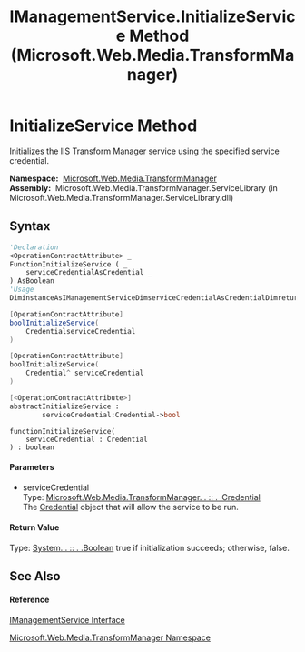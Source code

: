 ﻿---
title: IManagementService.InitializeService Method  (Microsoft.Web.Media.TransformManager)
TOCTitle: InitializeService Method
ms:assetid: M:Microsoft.Web.Media.TransformManager.IManagementService.InitializeService(Microsoft.Web.Media.TransformManager.Credential)
ms:mtpsurl: https://msdn.microsoft.com/en-us/library/microsoft.web.media.transformmanager.imanagementservice.initializeservice(v=VS.90)
ms:contentKeyID: 35520967
ms.date: 06/14/2012
mtps_version: v=VS.90
f1_keywords:
- Microsoft.Web.Media.TransformManager.IManagementService.InitializeService
dev_langs:
- CSharp
- JScript
- VB
- FSharp
- c++
api_location:
- Microsoft.Web.Media.TransformManager.ServiceLibrary.dll
api_name:
- Microsoft.Web.Media.TransformManager.IManagementService.InitializeService
api_type:
- Managed
topic_type:
- apiref
- kbSyntax
product_family_name: VS
ROBOTS: INDEX,FOLLOW
---

# InitializeService Method

Initializes the IIS Transform Manager service using the specified service credential.

**Namespace:**  [Microsoft.Web.Media.TransformManager](microsoft-web-media-transformmanager-namespace.md)  
**Assembly:**  Microsoft.Web.Media.TransformManager.ServiceLibrary (in Microsoft.Web.Media.TransformManager.ServiceLibrary.dll)

## Syntax

``` vb
'Declaration
<OperationContractAttribute> _
FunctionInitializeService ( _
    serviceCredentialAsCredential _
) AsBoolean
'Usage
DiminstanceAsIManagementServiceDimserviceCredentialAsCredentialDimreturnValueAsBooleanreturnValue = instance.InitializeService(serviceCredential)
```

``` csharp
[OperationContractAttribute]
boolInitializeService(
    CredentialserviceCredential
)
```

``` c++
[OperationContractAttribute]
boolInitializeService(
    Credential^ serviceCredential
)
```

``` fsharp
[<OperationContractAttribute>]
abstractInitializeService : 
        serviceCredential:Credential->bool
```

``` jscript
functionInitializeService(
    serviceCredential : Credential
) : boolean
```

#### Parameters

  - serviceCredential  
    Type: [Microsoft.Web.Media.TransformManager. . :: . .Credential](credential-class-microsoft-web-media-transformmanager.md)  
    The [Credential](credential-class-microsoft-web-media-transformmanager.md) object that will allow the service to be run.  

#### Return Value

Type: [System. . :: . .Boolean](https://msdn.microsoft.com/en-us/library/a28wyd50\(v=vs.90\))  
true if initialization succeeds; otherwise, false.  

## See Also

#### Reference

[IManagementService Interface](imanagementservice-interface-microsoft-web-media-transformmanager.md)

[Microsoft.Web.Media.TransformManager Namespace](microsoft-web-media-transformmanager-namespace.md)

